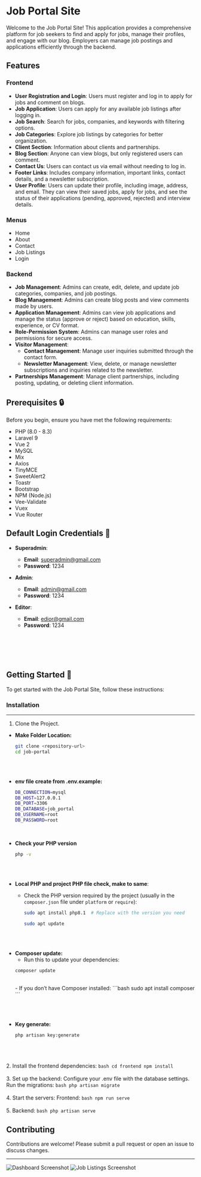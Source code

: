 # Job Portal Site

Welcome to the Job Portal Site! This application provides a comprehensive platform for job seekers to find and apply for jobs, manage their profiles, and engage with our blog. Employers can manage job postings and applications efficiently through the backend.

## Features

### Frontend

- **User Registration and Login**: Users must register and log in to apply for jobs and comment on blogs.
- **Job Application**: Users can apply for any available job listings after logging in.
- **Job Search**: Search for jobs, companies, and keywords with filtering options.
- **Job Categories**: Explore job listings by categories for better organization.
- **Client Section**: Information about clients and partnerships.
- **Blog Section**: Anyone can view blogs, but only registered users can comment.
- **Contact Us**: Users can contact us via email without needing to log in.
- **Footer Links**: Includes company information, important links, contact details, and a newsletter subscription.
- **User Profile**: Users can update their profile, including image, address, and email. They can view their saved jobs, apply for jobs, and see the status of their applications (pending, approved, rejected) and interview details.

### Menus

- Home
- About
- Contact
- Job Listings
- Login

### Backend

- **Job Management**: Admins can create, edit, delete, and update job categories, companies, and job postings.
- **Blog Management**: Admins can create blog posts and view comments made by users.
- **Application Management**: Admins can view job applications and manage the status (approve or reject) based on education, skills, experience, or CV format.
- **Role-Permission System**: Admins can manage user roles and permissions for secure access.
- **Visitor Management**:
  - **Contact Management**: Manage user inquiries submitted through the contact form.
  - **Newsletter Management**: View, delete, or manage newsletter subscriptions and inquiries related to the newsletter.
- **Partnerships Management**: Manage client partnerships, including posting, updating, or deleting client information.

## Prerequisites 🔒

Before you begin, ensure you have met the following requirements:

- PHP (8.0 - 8.3)
- Laravel 9
- Vue 2
- MySQL
- Mix
- Axios
- TinyMCE
- SweetAlert2
- Toastr
- Bootstrap
- NPM (Node.js)
- Vee-Validate
- Vuex
- Vue Router

## Default Login Credentials 🔑

- **Superadmin**:
  - **Email**: superadmin@gmail.com
  - **Password**: 1234

- **Admin**:
  - **Email**: admin@gmail.com
  - **Password**: 1234

- **Editor**:
  - **Email**: edior@gmail.com
  - **Password**: 1234

</br></br></br></br>
## Getting Started 🚀

To get started with the Job Portal Site, follow these instructions:

### Installation
------------------

1. Clone the Project.
   
- **Make Folder Location:**
    ```bash
    git clone <repository-url>
    cd job-portal
    ```
    
</br></br>
- **env file create from .env.example:**
    ```bash
    DB_CONNECTION=mysql
    DB_HOST=127.0.0.1
    DB_PORT=3306
    DB_DATABASE=job_portal
    DB_USERNAME=root
    DB_PASSWORD=root
    ```
</br>

- **Check your PHP version**
    ```bash
    php -v
    ```
</br></br>

- **Local PHP and project PHP file check, make to same**:
    - Check the PHP version required by the project (usually in the `composer.json` file under `platform` or `require`):
        
        ```bash
        sudo apt install php8.1  # Replace with the version you need
        ```
        
        ```bash
        sudo apt update
        ```
</br></br>
- **Composer update:**
    - Run this to update your dependencies:
    ```bash
    composer update
    ```
  </br>  
    - If you don’t have Composer installed:
    ```bash
    sudo apt install composer
    ```
</br></br>
- **Key generate:**
    ```bash
    php artisan key:generate
    ```
</br></br>   
2. Install the frontend dependencies:
    ```bash
    cd frontend
    npm install
    ```
</br></br>
3. Set up the backend:
    Configure your .env file with the database settings.
    Run the migrations:
    ```bash
    php artisan migrate
    ```
</br></br>
4. Start the servers:
    Frontend:
    ```bash
    npm run serve
    ```
</br></br>
5. Backend:
    ```bash
    php artisan serve
    ```

## Contributing

Contributions are welcome! Please submit a pull request or open an issue to discuss changes.

---

![Dashboard Screenshot](/public/job_portal.jpeg)
![Job Listings Screenshot](/public/job_portal1.jpeg)
